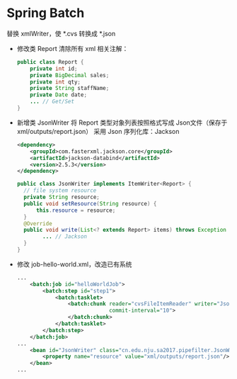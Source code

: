 # Spring Batch

替换 xmlWriter，使 \*.cvs 转换成 \*.json

- 修改类 Report
  清除所有 xml 相关注解：

  ```java
  public class Report {
      private int id;
      private BigDecimal sales;
      private int qty;
      private String staffName;
      private Date date;
      ... // Get/Set
  }
  ```

- 新增类 JsonWriter
  将 Report 类型对象列表按照格式写成 Json文件（保存于xml/outputs/report.json）
  采用 Json 序列化库：Jackson

  ```xml
  <dependency>
      <groupId>com.fasterxml.jackson.core</groupId>
      <artifactId>jackson-databind</artifactId>
      <version>2.5.3</version>
  </dependency>
  ```

  ```java
  public class JsonWriter implements ItemWriter<Report> {
  	// file system resource
  	private String resource;
  	public void setResource(String resource) {
  		this.resource = resource;
  	}
  	@Override
  	public void write(List<? extends Report> items) throws Exception {
          ... // Jackson
  	}
  }
  ```

- 修改 job-hello-world.xml，改造已有系统

  ```xml
  ...
      <batch:job id="helloWorldJob">
          <batch:step id="step1">
              <batch:tasklet>
                  <batch:chunk reader="cvsFileItemReader" writer="JsonWriter" processor="itemProcessor"
                               commit-interval="10">
                  </batch:chunk>
              </batch:tasklet>
          </batch:step>
      </batch:job>
  ...
      <bean id="JsonWriter" class="cn.edu.nju.sa2017.pipefilter.JsonWriter">
          <property name="resource" value="xml/outputs/report.json"/>
      </bean>
  ...
  ```




